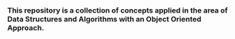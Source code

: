 <h3>This repository is a collection of concepts applied in the area of Data Structures and Algorithms with an Object Oriented Approach.</h3
